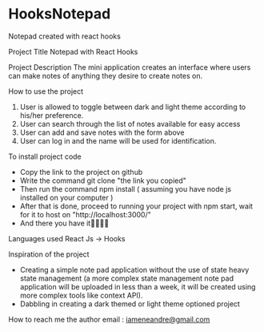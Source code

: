 # HooksNotepad
Notepad created with react hooks

Project Title
Notepad with React Hooks

Project Description 
The mini application creates an interface where users can make notes of anything they desire to create notes on.


How to use the project 
1) User is allowed to toggle between dark and light theme according to his/her preference.
2) User can search through the list of notes available for easy access
3) User can add and save notes with the form above 
4) User can log in and the name will be used for identification.

To install project code 
* Copy the link to the project on github
* Write the command git clone "the link you copied"
* Then run the command npm install ( assuming you have node js installed on your computer )
* After that is done, proceed to running your project with npm start, wait for it to host on "http://localhost:3000/"
* And there you have it💃🏾💃🏾

Languages used
React Js -> Hooks 

Inspiration of the project 
* Creating a simple note pad application without the use of state heavy state management (a more complex state management note pad application will be uploaded in less than a week, it will be created using more complex tools like context API).
* Dabbling in creating a dark themed or light theme optioned project

How to reach me the author 
email : iameneandre@gmail.com
